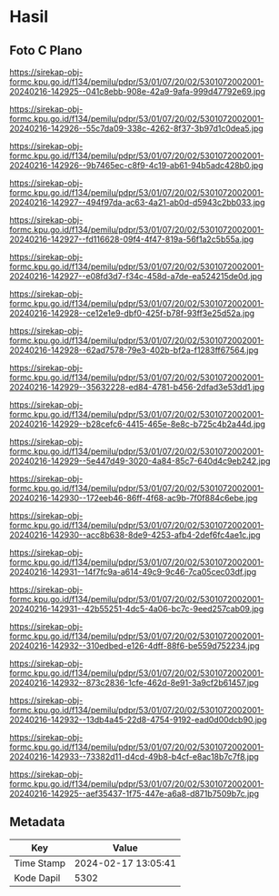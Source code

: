 # Hasil

## Foto C Plano

https://sirekap-obj-formc.kpu.go.id/f134/pemilu/pdpr/53/01/07/20/02/5301072002001-20240216-142925--041c8ebb-908e-42a9-9afa-999d47792e69.jpg

https://sirekap-obj-formc.kpu.go.id/f134/pemilu/pdpr/53/01/07/20/02/5301072002001-20240216-142926--55c7da09-338c-4262-8f37-3b97d1c0dea5.jpg

https://sirekap-obj-formc.kpu.go.id/f134/pemilu/pdpr/53/01/07/20/02/5301072002001-20240216-142926--9b7465ec-c8f9-4c19-ab61-94b5adc428b0.jpg

https://sirekap-obj-formc.kpu.go.id/f134/pemilu/pdpr/53/01/07/20/02/5301072002001-20240216-142927--494f97da-ac63-4a21-ab0d-d5943c2bb033.jpg

https://sirekap-obj-formc.kpu.go.id/f134/pemilu/pdpr/53/01/07/20/02/5301072002001-20240216-142927--fd116628-09f4-4f47-819a-56f1a2c5b55a.jpg

https://sirekap-obj-formc.kpu.go.id/f134/pemilu/pdpr/53/01/07/20/02/5301072002001-20240216-142927--e08fd3d7-f34c-458d-a7de-ea524215de0d.jpg

https://sirekap-obj-formc.kpu.go.id/f134/pemilu/pdpr/53/01/07/20/02/5301072002001-20240216-142928--ce12e1e9-dbf0-425f-b78f-93ff3e25d52a.jpg

https://sirekap-obj-formc.kpu.go.id/f134/pemilu/pdpr/53/01/07/20/02/5301072002001-20240216-142928--62ad7578-79e3-402b-bf2a-f1283ff67564.jpg

https://sirekap-obj-formc.kpu.go.id/f134/pemilu/pdpr/53/01/07/20/02/5301072002001-20240216-142929--35632228-ed84-4781-b456-2dfad3e53dd1.jpg

https://sirekap-obj-formc.kpu.go.id/f134/pemilu/pdpr/53/01/07/20/02/5301072002001-20240216-142929--b28cefc6-4415-465e-8e8c-b725c4b2a44d.jpg

https://sirekap-obj-formc.kpu.go.id/f134/pemilu/pdpr/53/01/07/20/02/5301072002001-20240216-142929--5e447d49-3020-4a84-85c7-640d4c9eb242.jpg

https://sirekap-obj-formc.kpu.go.id/f134/pemilu/pdpr/53/01/07/20/02/5301072002001-20240216-142930--172eeb46-86ff-4f68-ac9b-7f0f884c6ebe.jpg

https://sirekap-obj-formc.kpu.go.id/f134/pemilu/pdpr/53/01/07/20/02/5301072002001-20240216-142930--acc8b638-8de9-4253-afb4-2def6fc4ae1c.jpg

https://sirekap-obj-formc.kpu.go.id/f134/pemilu/pdpr/53/01/07/20/02/5301072002001-20240216-142931--14f7fc9a-a614-49c9-9c46-7ca05cec03df.jpg

https://sirekap-obj-formc.kpu.go.id/f134/pemilu/pdpr/53/01/07/20/02/5301072002001-20240216-142931--42b55251-4dc5-4a06-bc7c-9eed257cab09.jpg

https://sirekap-obj-formc.kpu.go.id/f134/pemilu/pdpr/53/01/07/20/02/5301072002001-20240216-142932--310edbed-e126-4dff-88f6-be559d752234.jpg

https://sirekap-obj-formc.kpu.go.id/f134/pemilu/pdpr/53/01/07/20/02/5301072002001-20240216-142932--873c2836-1cfe-462d-8e91-3a9cf2b61457.jpg

https://sirekap-obj-formc.kpu.go.id/f134/pemilu/pdpr/53/01/07/20/02/5301072002001-20240216-142932--13db4a45-22d8-4754-9192-ead0d00dcb90.jpg

https://sirekap-obj-formc.kpu.go.id/f134/pemilu/pdpr/53/01/07/20/02/5301072002001-20240216-142933--73382d11-d4cd-49b8-b4cf-e8ac18b7c7f8.jpg

https://sirekap-obj-formc.kpu.go.id/f134/pemilu/pdpr/53/01/07/20/02/5301072002001-20240216-142925--aef35437-1f75-447e-a6a8-d871b7509b7c.jpg


## Metadata

| Key        | Value               |
| ---------- | ------------------- |
| Time Stamp | 2024-02-17 13:05:41 |
| Kode Dapil | 5302                |




